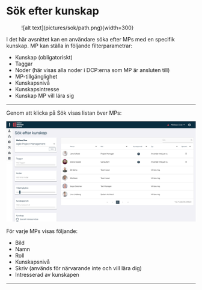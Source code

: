 # Sök efter kunskap
<figure markdown>
![alt text](pictures/sok/path.png){width=300}

</figure>

I det här avsnittet kan en användare söka efter MPs med en specifik kunskap.
MP kan ställa in följande filterparametrar:

- Kunskap (obligatoriskt)
- Taggar
- Noder (här visas alla noder i DCP:erna som MP är ansluten till)
- MP-tillgänglighet
- Kunskapsnivå
- Kunskapsintresse
- Kunskap MP vill lära sig

---------

Genom att klicka på Sök visas listan över MPs:

![alt text](pictures/sok/page.png)

För varje MPs visas följande:

- Bild
- Namn
- Roll
- Kunskapsnivå
- Skriv (används för närvarande inte och vill lära dig)
- Intresserad av kunskapen

---------
